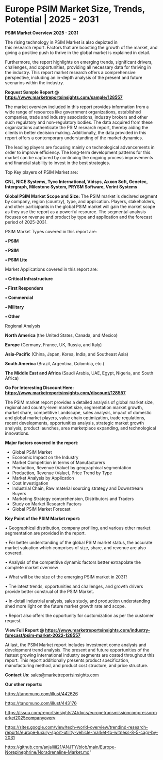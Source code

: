 # Europe PSIM Market Size, Trends, Potential | 2025 - 2031

<Strong> PSIM Market Overview 2025 - 2031</strong>

The rising technology in PSIM Market is also depicted in this research report. Factors that are boosting the growth of the market, and giving a positive push to thrive in the global market is explained in detail.

Furthermore, the report highlights on emerging trends, significant drivers, challenges, and opportunities, providing all necessary data for thriving in the industry. This report market research offers a comprehensive perspective, including an in-depth analysis of the present and future scenarios within the industry.

<strong>Request Sample Report @ <a href=https://www.marketreportsinsights.com/sample/128557>https://www.marketreportsinsights.com/sample/128557</a></strong>

The market overview included in this report provides information from a wide range of resources like government organizations, established companies, trade and industry associations, industry brokers and other such regulatory and non-regulatory bodies. The data acquired from these organizations authenticate the PSIM research report, thereby aiding the clients in better decision making. Additionally, the data provided in this report offers a contemporary understanding of the market dynamics.

The leading players are focusing mainly on technological advancements in order to improve efficiency. The long-term development patterns for this market can be captured by continuing the ongoing process improvements and financial stability to invest in the best strategies.

Top Key players of PSIM Market are:

<strong>CNL, NICE Systems, Tyco International, Vidsys, Axxon Soft, Genetec, Intergraph, Milestone System, PRYSM Software, Verint Systems</strong>

<strong><b>Global PSIM Market Scope and Size:</b></strong>
The PSIM market is declared segment by company, region (country), type, and application. Players, stakeholders, and other participants in the global PSIM market will gain the market scope as they use the report as a powerful resource. The segmental analysis focuses on revenue and product by type and application and the forecast period of 2025-2031.

PSIM Market Types covered in this report are:

<strong>• PSIM

• PSIM

• PSIM Lite</strong>

Market Applications covered in this report are:

<strong>• Critical Infrastructure

• First Responders

• Commercial

• Military

• Other</strong> 

Regional Analysis

<strong>North America</strong> (the United States, Canada, and Mexico)

<strong>Europe</strong> (Germany, France, UK, Russia, and Italy)

<strong>Asia-Pacific</strong> (China, Japan, Korea, India, and Southeast Asia)

<strong>South America</strong> (Brazil, Argentina, Colombia, etc.)

<strong>The Middle East and Africa</strong> (Saudi Arabia, UAE, Egypt, Nigeria, and South Africa)

<strong>Go For Interesting Discount Here: <a href=https://www.marketreportsinsights.com/discount/128557>https://www.marketreportsinsights.com/discount/128557</a></strong>

The PSIM market report provides a detailed analysis of global market size, regional and country-level market size, segmentation market growth, market share, competitive Landscape, sales analysis, impact of domestic and global market players, value chain optimization, trade regulations, recent developments, opportunities analysis, strategic market growth analysis, product launches, area marketplace expanding, and technological innovations.

<strong><b>Major factors covered in the report:</b></strong>
<ul>
  <li>Global PSIM Market </li>
  <li>Economic Impact on the Industry</li>
  <li>Market Competition in terms of Manufacturers</li>
  <li>Production, Revenue (Value) by geographical segmentation</li>
  <li>Production, Revenue (Value), Price Trend by Type</li>
  <li>Market Analysis by Application</li>
  <li>Cost Investigation</li>
  <li>Industrial Chain, Raw material sourcing strategy and Downstream Buyers</li>
  <li>Marketing Strategy comprehension, Distributors and Traders</li>
  <li>Study on Market Research Factors</li>
  <li>Global PSIM Market Forecast</li>
</ul>

<strong><b>Key Point of the PSIM Market report:</b></strong>

• Geographical distribution, company profiling, and various other market segmentation are provided in the report.

• For better understanding of the global PSIM market status, the accurate market valuation which comprises of size, share, and revenue are also covered.

• Analysis of the competitive dynamic factors better extrapolate the complete market overview

• What will be the size of the emerging PSIM market in 2031?

• The latest trends, opportunities and challenges, and growth drivers provide better construal of the PSIM Market.

• In-detail industrial analysis, sales study, and production understanding shed more light on the future market growth rate and scope.

• Report also offers the opportunity for customization as per the customer request.

<strong><b>View Full Report @ <a href=https://www.marketreportsinsights.com/industry-forecast/psim-market-2022-128557>https://www.marketreportsinsights.com/industry-forecast/psim-market-2022-128557</a></b></strong>


At last, the PSIM Market report includes investment come analysis and development trend analysis. The present and future opportunities of the fastest growing international industry segments are coated throughout this report. This report additionally presents product specification, manufacturing method, and product cost structure, and price structure.

<strong>Contact Us:</strong>
sales@marketreportsinsights.com

<strong>Our other reports:</strong>

<a href=https://tanomuno.com/illust/442626>https://tanomuno.com/illust/442626</a>

<a href=https://tanomuno.com/illust/443176>https://tanomuno.com/illust/443176</a>

<a href=https://issuu.com/reportsinsights24/docs/europetransmissioncompressormarket2025companyoverv>https://issuu.com/reportsinsights24/docs/europetransmissioncompressormarket2025companyoverv</a>

<a href=https://sites.google.com/view/tech-world-overview/trendind-research-reports/europe-luxury-sport-utility-vehicle-market-to-witness-8-5-cagr-by-2031>https://sites.google.com/view/tech-world-overview/trendind-research-reports/europe-luxury-sport-utility-vehicle-market-to-witness-8-5-cagr-by-2031</a>

<a href=https://github.com/anjaliiii21/ANJTY/blob/main/Europe-Norepinephrine/Noradrenaline-Market.md>https://github.com/anjaliiii21/ANJTY/blob/main/Europe-Norepinephrine/Noradrenaline-Market.md</a>"
